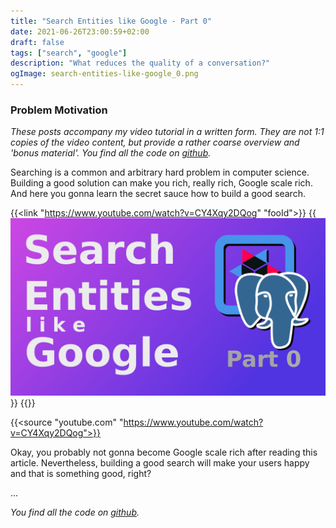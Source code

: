 ```yaml
---
title: "Search Entities like Google - Part 0"
date: 2021-06-26T23:00:59+02:00
draft: false
tags: ["search", "google"]
description: "What reduces the quality of a conversation?"
ogImage: search-entities-like-google_0.png
---
```


### Problem Motivation

_These posts accompany my video tutorial in a written form. They are not 1:1 copies of the video content, but provide a rather coarse overview and 'bonus material'. You find all the code on [github](https://github.com/ghostletters/entity-search-like-google)._

Searching is a common and arbitrary hard problem in computer science. Building a good solution can make you rich, really rich, Google scale rich. And here you gonna learn the secret sauce how to build a good search.

{{<link "https://www.youtube.com/watch?v=CY4Xqy2DQog" "fooId">}}
  {{<img src="search-entities-like-google_0.png" alt="a wild bird" loading="lazy" playicon="true">}}
{{<linkClose>}}

{{<source "youtube.com" "https://www.youtube.com/watch?v=CY4Xqy2DQog">}}

Okay, you probably not gonna become Google scale rich after reading this article. Nevertheless, building a good search will make your users happy and that is something good, right?

...

_You find all the code on [github](https://github.com/ghostletters/entity-search-like-google)._